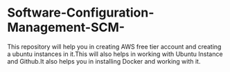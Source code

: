 # Software-Configuration-Management-SCM-
This repository will help you in creating AWS free tier account and creating a ubuntu instances in it.This will also helps in working with Ubuntu Instance and Github.It also helps you in installing Docker and working with it.
